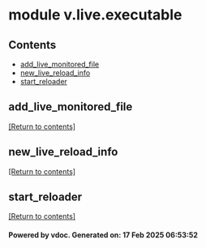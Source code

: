 # module v.live.executable


## Contents
- [add_live_monitored_file](#add_live_monitored_file)
- [new_live_reload_info](#new_live_reload_info)
- [start_reloader](#start_reloader)

## add_live_monitored_file
[[Return to contents]](#Contents)

## new_live_reload_info
[[Return to contents]](#Contents)

## start_reloader
[[Return to contents]](#Contents)

#### Powered by vdoc. Generated on: 17 Feb 2025 06:53:52
